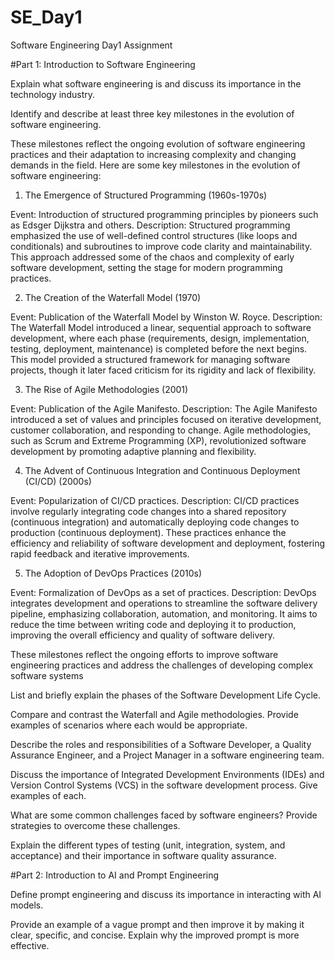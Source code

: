 # SE_Day1
Software Engineering Day1 Assignment

#Part 1: Introduction to Software Engineering

Explain what software engineering is and discuss its importance in the technology industry.


Identify and describe at least three key milestones in the evolution of software engineering.

These milestones reflect the ongoing evolution of software engineering practices and their adaptation to increasing complexity and changing demands in the field.
Here are some key milestones in the evolution of software engineering:

1. The Emergence of Structured Programming (1960s-1970s)

Event: Introduction of structured programming principles by pioneers such as Edsger Dijkstra and others.
Description: Structured programming emphasized the use of well-defined control structures (like loops and conditionals) and subroutines to improve code clarity and maintainability. This approach addressed some of the chaos and complexity of early software development, setting the stage for modern programming practices.

2. The Creation of the Waterfall Model (1970)

Event: Publication of the Waterfall Model by Winston W. Royce.
Description: The Waterfall Model introduced a linear, sequential approach to software development, where each phase (requirements, design, implementation, testing, deployment, maintenance) is completed before the next begins. This model provided a structured framework for managing software projects, though it later faced criticism for its rigidity and lack of flexibility.

3. The Rise of Agile Methodologies (2001)

Event: Publication of the Agile Manifesto.
Description: The Agile Manifesto introduced a set of values and principles focused on iterative development, customer collaboration, and responding to change. Agile methodologies, such as Scrum and Extreme Programming (XP), revolutionized software development by promoting adaptive planning and flexibility.

4. The Advent of Continuous Integration and Continuous Deployment (CI/CD) (2000s)

Event: Popularization of CI/CD practices.
Description: CI/CD practices involve regularly integrating code changes into a shared repository (continuous integration) and automatically deploying code changes to production (continuous deployment). These practices enhance the efficiency and reliability of software development and deployment, fostering rapid feedback and iterative improvements.

5. The Adoption of DevOps Practices (2010s)

Event: Formalization of DevOps as a set of practices.
Description: DevOps integrates development and operations to streamline the software delivery pipeline, emphasizing collaboration, automation, and monitoring. It aims to reduce the time between writing code and deploying it to production, improving the overall efficiency and quality of software delivery.

These milestones reflect the ongoing efforts to improve software engineering practices and address the challenges of developing complex software systems

List and briefly explain the phases of the Software Development Life Cycle.


Compare and contrast the Waterfall and Agile methodologies. Provide examples of scenarios where each would be appropriate.


Describe the roles and responsibilities of a Software Developer, a Quality Assurance Engineer, and a Project Manager in a software engineering team.


Discuss the importance of Integrated Development Environments (IDEs) and Version Control Systems (VCS) in the software development process. Give examples of each.


What are some common challenges faced by software engineers? Provide strategies to overcome these challenges.


Explain the different types of testing (unit, integration, system, and acceptance) and their importance in software quality assurance.


#Part 2: Introduction to AI and Prompt Engineering


Define prompt engineering and discuss its importance in interacting with AI models.


Provide an example of a vague prompt and then improve it by making it clear, specific, and concise. Explain why the improved prompt is more effective.
